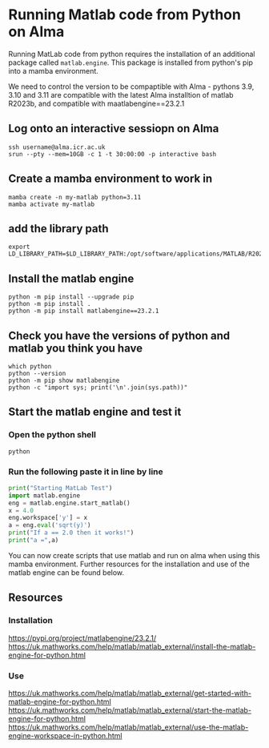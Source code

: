 # Running Matlab code from Python on Alma

Running MatLab code from python requires the installation of an additional package called `matlab.engine`. This package is installed from python's pip into a mamba environment.

We need to control the version to be compaptible with Alma - pythons 3.9, 3.10 and 3.11 are compatible with the latest Alma installtion of matlab R2023b, and compatible with maatlabengine==23.2.1

## Log onto an interactive sessiopn on Alma
```shell
ssh username@alma.icr.ac.uk
srun --pty --mem=10GB -c 1 -t 30:00:00 -p interactive bash
```

## Create a mamba environment to work in
```shell
mamba create -n my-matlab python=3.11
mamba activate my-matlab
```

## add the library path
```shell
export LD_LIBRARY_PATH=$LD_LIBRARY_PATH:/opt/software/applications/MATLAB/R2023b/bin/glnxa64
```

## Install the matlab engine
```shell
python -m pip install --upgrade pip
python -m pip install .
python -m pip install matlabengine==23.2.1
```

## Check you have the versions of python and matlab you think you have
```shell
which python
python --version
python -m pip show matlabengine
python -c "import sys; print('\n'.join(sys.path))"
```
## Start the matlab engine and test it
### Open the python shell
```shell
python
```

### Run the following paste it in line by line
```python
print("Starting MatLab Test")
import matlab.engine
eng = matlab.engine.start_matlab()
x = 4.0
eng.workspace['y'] = x
a = eng.eval('sqrt(y)')
print("If a == 2.0 then it works!")
print("a =",a)
```
You can now create scripts that use matlab and run on alma when using this mamba environment.
Further resources for the installation and use of the matlab engine can be found below.

## Resources
### Installation
https://pypi.org/project/matlabengine/23.2.1/
https://uk.mathworks.com/help/matlab/matlab_external/install-the-matlab-engine-for-python.html
### Use
https://uk.mathworks.com/help/matlab/matlab_external/get-started-with-matlab-engine-for-python.html
https://uk.mathworks.com/help/matlab/matlab_external/start-the-matlab-engine-for-python.html
https://uk.mathworks.com/help/matlab/matlab_external/use-the-matlab-engine-workspace-in-python.html

